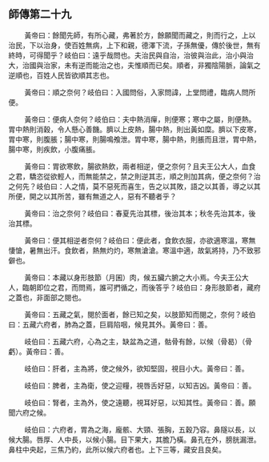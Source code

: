 ## 師傳第二十九

<p>&emsp;&emsp;
黃帝曰：餘聞先師，有所心藏，弗著於方，餘願聞而藏之，則而行之，上以治民，下以治身，使百姓無病，上下和親，德澤下流，子孫無優，傳於後世，無有終時，可得聞乎？岐伯曰：遠乎哉問也。夫治民與自治，治彼與治此，治小與治大，治國與治家，未有逆而能治之也，夫惟順而已矣。順者，非獨陰陽脈，論氣之逆順也，百姓人民皆欲順其志也。
</p>
<p>&emsp;&emsp;
黃帝曰：順之奈何？岐伯曰：入國問俗，入家問諱，上堂問禮，臨病人問所便。
</p>
<p>&emsp;&emsp;
黃帝曰：便病人奈何？岐伯曰：夫中熱消癉，則便寒；寒中之屬，則便熱。胃中熱則消穀，令人懸心善饑。臍以上皮熱，腸中熱，則出黃如糜。臍以下皮寒，胃中寒，則腹脹；腸中寒，則腸鳴飧泄。胃中寒，腸中熱，則脹而且泄，胃中熱，腸中寒，則疾飲，小腹痛脹。
</p>
<p>&emsp;&emsp;
黃帝曰：胃欲寒飲，腸欲熱飲，兩者相逆，便之奈何？且夫王公大人，血食之君，驕恣從欲輕人，而無能禁之，禁之則逆其志，順之則加其病，便之奈何？治之何先？岐伯曰：人之情，莫不惡死而喜生，告之以其敗，語之以其善，導之以其所便，開之以其所苦，雖有無道之人，惡有不聽者乎？
</p>
<p>&emsp;&emsp;
黃帝曰：治之奈何？岐伯曰：春夏先治其標，後治其本；秋冬先治其本，後治其標。
</p>
<p>&emsp;&emsp;
黃帝曰：便其相逆者奈何？岐伯曰：便此者，食飲衣服，亦欲適寒溫，寒無悽愴，暑無出汗。食飲者，熱無灼灼，寒無滄滄。寒溫中適，故氣將持，乃不致邪僻也。
</p>
<p>&emsp;&emsp;
黃帝曰：本藏以身形肢節（月囷）肉，候五臟六腑之大小焉。今夫王公大人，臨朝即位之君，而問焉，誰可捫循之，而後答乎？岐伯曰：身形肢節者，藏府之蓋也，非面部之閱也。
</p>
<p>&emsp;&emsp;
黃帝曰：五藏之氣，閱於面者，餘已知之矣，以肢節知而閱之，奈何？岐伯曰：五藏六府者，肺為之蓋，巨肩陷咽，候見其外。黃帝曰：善。
</p>
<p>&emsp;&emsp;
岐伯曰：五藏六府，心為之主，缺盆為之道，骷骨有餘，以候（骨曷）（骨虧）。黃帝曰：善。
</p>
<p>&emsp;&emsp;
岐伯曰：肝者，主為將，使之候外，欲知堅固，視目小大。黃帝曰：善。
</p>
<p>&emsp;&emsp;
岐伯曰：脾者，主為衛，使之迎糧，視唇舌好惡，以知吉凶。黃帝曰：善。
</p>
<p>&emsp;&emsp;
岐伯曰：腎者，主為外，使之遠聽，視耳好惡，以知其性。黃帝曰：善。願聞六府之候。
</p>
<p>&emsp;&emsp;
岐伯曰：六府者，胃為之海，龐骸、大頸、張胸，五穀乃容。鼻隧以長，以候大腸。唇厚、人中長，以候小腸。目下果大，其膽乃橫。鼻孔在外，膀胱漏泄。鼻柱中央起，三焦乃約，此所以候六府者也。上下三等，藏安且良矣。
</p>
